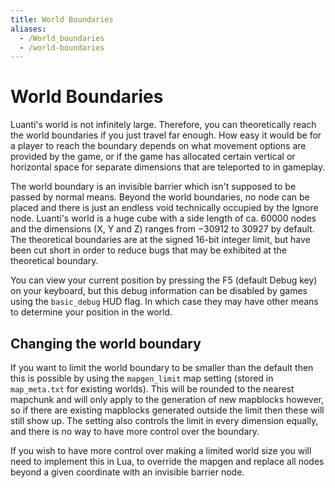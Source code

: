```yaml
---
title: World Boundaries
aliases:
  - /World_boundaries
  - /world-boundaries
---
```


# World Boundaries

Luanti's world is not infinitely large. Therefore, you can theoretically reach the world boundaries if you just travel far enough. How easy it would be for a player to reach the boundary depends on what movement options are provided by the game, or if the game has allocated certain vertical or horizontal space for separate dimensions that are teleported to in gameplay.

The world boundary is an invisible barrier which isn't supposed to be passed by normal means. Beyond the world boundaries, no node can be placed and there is just an endless void technically occupied by the Ignore node. Luanti's world is a huge cube with a side length of ca. 60000 nodes and the dimensions (X, Y and Z) ranges from −30912 to 30927 by default. The theoretical boundaries are at the signed 16-bit integer limit, but have been cut short in order to reduce bugs that may be exhibited at the theoretical boundary.

You can view your current position by pressing the F5 (default Debug key) on your keyboard, but this debug information can be disabled by games using the `basic_debug` HUD flag. In which case they may have other means to determine your position in the world.

## Changing the world boundary

If you want to limit the world boundary to be smaller than the default then this is possible by using the `mapgen_limit` map setting (stored in `map_meta.txt` for existing worlds). This will be rounded to the nearest mapchunk and will only apply to the generation of new mapblocks however, so if there are existing mapblocks generated outside the limit then these will still show up. The setting also controls the limit in every dimension equally, and there is no way to have more control over the boundary.

If you wish to have more control over making a limited world size you will need to implement this in Lua, to override the mapgen and replace all nodes beyond a given coordinate with an invisible barrier node.

